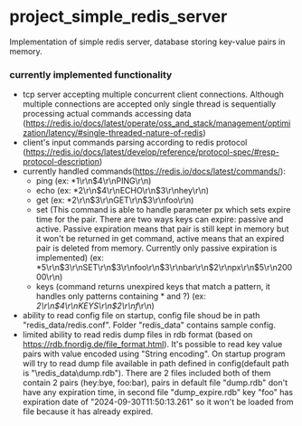# project_simple_redis_server
Implementation of simple redis server, database storing key-value pairs in memory.

### currently implemented functionality
- tcp server accepting multiple concurrent client connections. Although multiple connections are accepted only single thread is sequentially processing actual commands accessing data (https://redis.io/docs/latest/operate/oss_and_stack/management/optimization/latency/#single-threaded-nature-of-redis)
- client's input commands parsing according to redis protocol (https://redis.io/docs/latest/develop/reference/protocol-spec/#resp-protocol-description)
- currently handled commands(https://redis.io/docs/latest/commands/): 
  - ping (ex: *1\r\n$4\r\nPING\r\n)
  - echo (ex: *2\r\n$4\r\nECHO\r\n$3\r\nhey\r\n)
  - get (ex: *2\r\n$3\r\nGET\r\n$3\r\nfoo\r\n)
  - set (This command is able to handle parameter px which sets expire time for the pair. There are two ways keys can expire: passive and active. Passive expiration means that pair is still kept in memory but it won't be returned in get command, active means that an expired pair is deleted from memory. Currently only passive expiration is implemented) (ex: *5\r\n$3\r\nSET\r\n$3\r\nfoo\r\n$3\r\nbar\r\n$2\r\npx\r\n$5\r\n20000\r\n)
  - keys (command returns unexpired keys that match a pattern, it handles only patterns containing * and ?) (ex: *2\r\n$4\r\nKEYS\r\n$2\r\nf*\r\n)
- ability to read config file on startup, config file shoud be in path "redis_data/redis.conf". Folder "redis_data" contains sample config.
- limited ability to read redis dump files in rdb format (based on https://rdb.fnordig.de/file_format.html). It's possible to read key value pairs with value encoded using "String encoding". On startup program will try to read dump file available in path defined in config(default path is "\redis_data\dump.rdb"). There are 2 files included both of them contain 2 pairs (hey:bye, foo:bar), pairs in default file "dump.rdb" don't have any expiration time, in second file "dump_expire.rdb" key "foo" has expiration date of "2024-09-30T11:50:13.261" so it won't be loaded from file because it has already expired.
